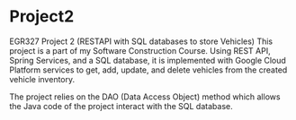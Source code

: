 # Project2
EGR327 Project 2 (RESTAPI with SQL databases to store Vehicles)
This project is a part of my Software Construction Course. Using REST API, Spring Services, and a SQL database, it is implemented with Google Cloud
Platform services to get, add, update, and delete vehicles from the created vehicle inventory.

The project relies on the DAO (Data Access Object) method which allows the Java code of the project interact with the SQL database.
